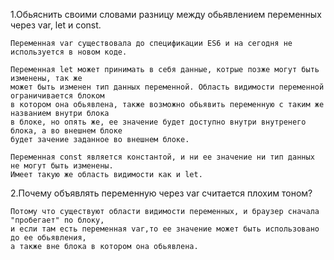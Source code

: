 1.Обьяснить своими словами разницу между обьявлением переменных через var, let и const.

	Переменная var существовала до спецификации ES6 и на сегодня не используется в новом коде.
	
	Переменная let может принимать в себя данные, котрые позже могут быть изменены, так же
	может быть изменен тип данных переменной. Область видимости переменной ограничивается блоком
	в котором она обьявлена, также возможно обьявить переменную с таким же названием внутри блока
	в блоке, но опять же, ее значение будет доступно внутри внутренего блока, а во внешнем блоке
	будет зачение заданное во внешнем блоке.
	
	Переменная const является константой, и ни ее значение ни тип данных не могут быть изменены.
	Имеет такую же область видимости как и let.



2.Почему объявлять переменную через var считается плохим тоном?

	Потому что существуют области видимости переменных, и браузер сначала "пробегает" по блоку,
	и если там есть переменная var,то ее значение может быть использовано до ее обьявления,
	а также вне блока в котором она обьявлена.
	